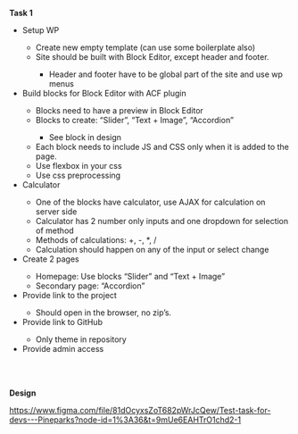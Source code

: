 <p><b>Task 1</b></p>
<ul>
<li style="font-weight: 400;" aria-level="1"><span style="font-weight: 400;">Setup WP</span></li>
<ul>
<li style="font-weight: 400;" aria-level="2"><span style="font-weight: 400;">Create new empty template (can use some boilerplate also)</span></li>
<li style="font-weight: 400;" aria-level="2"><span style="font-weight: 400;">Site should be built with Block Editor, except header and footer.</span></li>
<ul>
<li style="font-weight: 400;" aria-level="3"><span style="font-weight: 400;">Header and footer have to be global part of the site and use wp menus</span></li>
</ul>
</ul>
<li style="font-weight: 400;" aria-level="1"><span style="font-weight: 400;">Build blocks for Block Editor with ACF plugin</span></li>
<ul>
<li style="font-weight: 400;" aria-level="2"><span style="font-weight: 400;">Blocks need to have a preview in Block Editor</span></li>
<li style="font-weight: 400;" aria-level="2"><span style="font-weight: 400;">Blocks to create: &ldquo;Slider&rdquo;, &ldquo;Text + Image&rdquo;, &ldquo;Accordion&rdquo;</span></li>
<ul>
<li style="font-weight: 400;" aria-level="3"><span style="font-weight: 400;">See block in design</span></li>
</ul>
<li style="font-weight: 400;" aria-level="2"><span style="font-weight: 400;">Each block needs to include JS and CSS only when it is added to the page.</span></li>
<li style="font-weight: 400;" aria-level="2"><span style="font-weight: 400;">Use flexbox in your css</span></li>
<li style="font-weight: 400;" aria-level="2"><span style="font-weight: 400;">Use css preprocessing</span></li>
</ul>
<li style="font-weight: 400;" aria-level="1"><span style="font-weight: 400;">Calculator</span></li>
<ul>
<li style="font-weight: 400;" aria-level="2"><span style="font-weight: 400;">One of the blocks have calculator, use AJAX for calculation on server side</span></li>
<li style="font-weight: 400;" aria-level="2"><span style="font-weight: 400;">Calculator has 2 number only inputs and one dropdown for selection of method</span></li>
<li style="font-weight: 400;" aria-level="2"><span style="font-weight: 400;">Methods of calculations: +, -, *, /</span></li>
<li style="font-weight: 400;" aria-level="2"><span style="font-weight: 400;">Calculation should happen on any of the input or select change</span></li>
</ul>
<li style="font-weight: 400;" aria-level="1"><span style="font-weight: 400;">Create 2 pages</span></li>
<ul>
<li style="font-weight: 400;" aria-level="2"><span style="font-weight: 400;">Homepage: Use blocks &ldquo;Slider&rdquo; and &ldquo;Text + Image&rdquo;</span></li>
<li style="font-weight: 400;" aria-level="2"><span style="font-weight: 400;">Secondary page: &ldquo;Accordion&rdquo;</span></li>
</ul>
<li style="font-weight: 400;" aria-level="1"><span style="font-weight: 400;">Provide link to the project</span></li>
<ul>
<li style="font-weight: 400;" aria-level="2"><span style="font-weight: 400;">Should open in the browser, no zip&rsquo;s.</span></li>
</ul>
<li style="font-weight: 400;" aria-level="1"><span style="font-weight: 400;">Provide link to GitHub</span></li>
<ul>
<li style="font-weight: 400;" aria-level="2"><span style="font-weight: 400;">Only theme in repository</span></li>
</ul>
<li style="font-weight: 400;" aria-level="1"><span style="font-weight: 400;">Provide admin access</span></li>
</ul>
<p><br /><br /></p>
<p><b>Design</b></p>
<p><a href="https://www.figma.com/file/81dOcyxsZoT682pWrJcQew/Test-task-for-devs---Pineparks?node-id=1%3A36&amp;t=9mUe6EAHTrO1chd2-1"><span style="font-weight: 400;">https://www.figma.com/file/81dOcyxsZoT682pWrJcQew/Test-task-for-devs---Pineparks?node-id=1%3A36&amp;t=9mUe6EAHTrO1chd2-1</span></a><span style="font-weight: 400;">&nbsp;</span></p>
